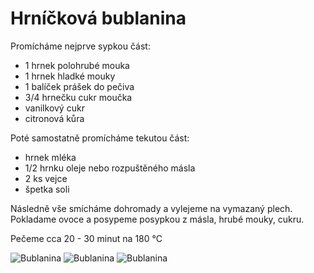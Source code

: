 # Hrníčková bublanina

Promícháme nejprve sypkou část:

* 1 hrnek polohrubé mouka
* 1 hrnek hladké mouky
* 1 balíček prášek do pečiva
* 3/4 hrnečku cukr moučka
* vanilkový cukr
* citronová kůra

Poté samostatně promícháme tekutou část:

* hrnek mléka
* 1/2 hrnku oleje nebo rozpuštěného másla
* 2 ks vejce
* špetka soli

Následně vše smícháme dohromady a vylejeme na vymazaný plech. Pokladame ovoce a posypeme posypkou z másla, hrubé mouky, cukru.

Pečeme cca 20 - 30 minut na 180 °C


![Bublanina](/buchty/bublanina-one.jpg)
![Bublanina](/buchty/bublanina-two.jpg)
![Bublanina](/buchty/bublanina-three.jpg)